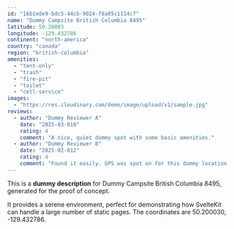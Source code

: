 ```yaml
---
id: "16b1ede9-bdc5-44cb-9024-f8a05c1114cf"
name: "Dummy Campsite British Columbia 8495"
latitude: 50.20003
longitude: -129.432786
continent: "north-america"
country: "canada"
region: "british-columbia"
amenities:
  - "tent-only"
  - "trash"
  - "fire-pit"
  - "toilet"
  - "cell-service"
images:
  - "https://res.cloudinary.com/demo/image/upload/v1/sample.jpg"
reviews:
  - author: "Dummy Reviewer A"
    date: "2025-03-010"
    rating: 4
    comment: "A nice, quiet dummy spot with some basic amenities."
  - author: "Dummy Reviewer B"
    date: "2025-02-012"
    rating: 4
    comment: "Found it easily. GPS was spot on for this dummy location."
---
```


This is a **dummy description** for Dummy Campsite British Columbia 8495, generated for the proof of concept.

It provides a serene environment, perfect for demonstrating how SvelteKit can handle a large number of static pages. The coordinates are 50.200030, -129.432786.
